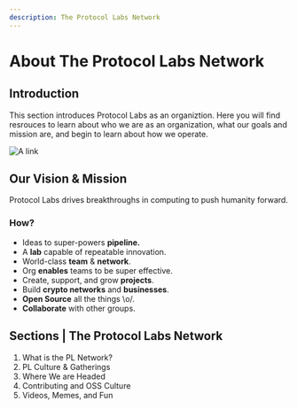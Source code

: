 ```yaml
---
description: The Protocol Labs Network
---
```


# About The Protocol Labs Network

## **Introduction**

This section introduces Protocol Labs as an organiztion. Here you will find resrouces to learn about who we are as an organization, what our goals and mission are, and begin to learn about how we operate.

![A link](../../.gitbook/assets/twitter-banner-1500x500.png)

## Our Vision & Mission

Protocol Labs drives breakthroughs in computing to push humanity forward.

### How?

* Ideas to super-powers **pipeline.**
* A **lab** capable of repeatable innovation.&#x20;
* World-class **team** & **network**.
* Org **enables** teams to be super effective.
* Create, support, and grow **projects**.
* Build **crypto networks** and **businesses**.
* **Open Source** all the things \o/.
* **Collaborate** with other groups.&#x20;

## Sections | The Protocol Labs Network
1. What is the PL Network?
2. PL Culture & Gatherings
4. Where We are Headed
3. Contributing and OSS Culture
4. Videos, Memes, and Fun

